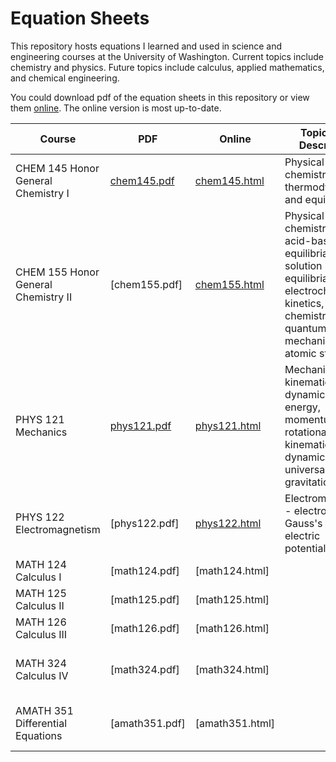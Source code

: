# Equation Sheets
This repository hosts equations I learned and used in science and engineering courses at the University of Washington. Current topics include chemistry and physics. Future topics include calculus, applied mathematics, and chemical engineering.

You could download pdf of the equation sheets in this repository or view them [online](http://polarize.pw/equation-sheets/index.html). The online version is most up-to-date.

|Course|PDF|Online|Topics and Description|Status|
|-|-|-|-|-|
|CHEM 145 Honor General Chemistry I|[chem145.pdf](chem145.pdf)|[chem145.html](http://polarize.pw/equation-sheets/chem145.html)|Physical chemistry - gas, thermodynamics, and equilibrium.|completed|
|CHEM 155 Honor General Chemistry II|[chem155.pdf]|[chem155.html](http://polarize.pw/equation-sheets/chem155.html)|Physical chemistry - acid-base equilibria, solution equilibria, electrochemistry, kinetics, nuclear chemistry, and quantum mechanics and atomic structure.|currently constructing|
|PHYS 121 Mechanics|[phys121.pdf](phys121.pdf)|[phys121.html](http://polarize.pw/equation-sheets/phys121.html)|Mechanics - kinematics, dynamics, energy, momentum, rotational kinematics and dynamics, and universal gravitation.|completed|
|PHYS 122 Electromagnetism|[phys122.pdf]|[phys122.html](http://polarize.pw/equation-sheets/phys122.html)|Electromagnetism - electrostatics, Gauss's law, electric potential...|currently constructing; course in progress|
|MATH 124 Calculus I|[math124.pdf]|[math124.html]||planning
|MATH 125 Calculus II|[math125.pdf]|[math125.html]||planning
|MATH 126 Calculus III|[math126.pdf]|[math126.html]||planning
|MATH 324 Calculus IV|[math324.pdf]|[math324.html]||currently constructing; course in progress|
|AMATH 351 Differential Equations|[amath351.pdf]|[amath351.html]||currently constructing; course in progress|
